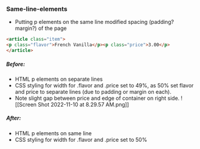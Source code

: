### Same-line-elements
- Putting p elements on the same line modified spacing (padding? margin?) of the page
```html
<article class="item">
<p class="flavor">French Vanilla</p><p class="price">3.00</p>
</article>
```
##### Before:
- HTML p elements on separate lines
- CSS styling for width for .flavor and .price set to 49%, as 50% set flavor and price to separate lines (due to padding or margin on each).
- Note slight gap between price and edge of container on right side. 
![[Screen Shot 2022-11-10 at 8.29.57 AM.png]]

##### After:
- HTML p elements on same line
- CSS styling for width for .flavor and .price set to 50%
